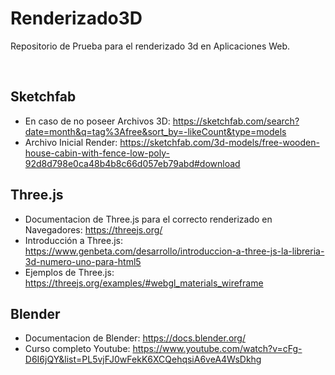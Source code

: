 # Renderizado3D
Repositorio de Prueba para el renderizado 3d en Aplicaciones Web.

</br>

## Sketchfab
* En caso de no poseer Archivos 3D: https://sketchfab.com/search?date=month&q=tag%3Afree&sort_by=-likeCount&type=models
* Archivo Inicial Render: https://sketchfab.com/3d-models/free-wooden-house-cabin-with-fence-low-poly-92d8d798e0ca48b4b8c66d057eb79abd#download


## Three.js
* Documentacion de Three.js para el correcto renderizado en Navegadores: https://threejs.org/
* Introducción a Three.js: https://www.genbeta.com/desarrollo/introduccion-a-three-js-la-libreria-3d-numero-uno-para-html5
* Ejemplos de Three.js: https://threejs.org/examples/#webgl_materials_wireframe

## Blender
* Documentacion de Blender: https://docs.blender.org/
* Curso completo Youtube: https://www.youtube.com/watch?v=cFg-D6I6jQY&list=PL5vjFJ0wFekK6XCQehqsiA6veA4WsDkhg


</br>
